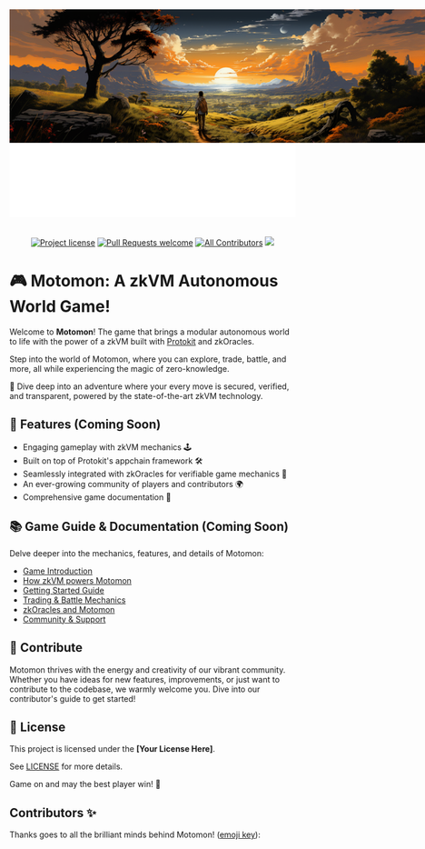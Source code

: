 <!-- markdownlint-disable -->
<div align="center">
  <img src="./apps/docs/static/img/motomon_scene.png" style="max-width:800px;">
</div>
<div align="center">
  <img src="./apps/docs/static/img/motomon_header.png" height="128">
</div>
<div align="center">
<br />
<!-- markdownlint-restore -->

[![Project license](https://img.shields.io/github/license/yourgithubusername/motomon.svg?style=flat-square)](LICENSE)
[![Pull Requests welcome](https://img.shields.io/badge/PRs-welcome-ff69b4.svg?style=flat-square)](https://github.com/yourgithubusername/motomon/issues?q=is%3Aissue+is%3Aopen+label%3A%22help+wanted%22)
[![All Contributors](https://img.shields.io/badge/all_contributors-0-orange.svg?style=flat-square)](#contributors-)
<a href="https://twitter.com/">
<img src="https://img.shields.io/twitter/follow/yourtwitterhandle?style=social"/>
</a>

</div>

# 🎮 Motomon: A zkVM Autonomous World Game!

Welcome to **Motomon**! The game that brings a modular autonomous world to life with the power of a zkVM built with [Protokit](https://protokit.dev/) and zkOracles.

Step into the world of Motomon, where you can explore, trade, battle, and more, all while experiencing the magic of zero-knowledge.

🚀 Dive deep into an adventure where your every move is secured, verified, and transparent, powered by the state-of-the-art zkVM technology.

## 🌠 Features (Coming Soon)
- Engaging gameplay with zkVM mechanics 🕹️
- Built on top of Protokit's appchain framework 🛠️
- Seamlessly integrated with zkOracles for verifiable game mechanics 🎲
- An ever-growing community of players and contributors 🌍
- Comprehensive game documentation 📖

## 📚 Game Guide & Documentation (Coming Soon)
Delve deeper into the mechanics, features, and details of Motomon:

- [Game Introduction]()
- [How zkVM powers Motomon]()
- [Getting Started Guide]()
- [Trading & Battle Mechanics]()
- [zkOracles and Motomon]()
- [Community & Support]()

## 🤝 Contribute
Motomon thrives with the energy and creativity of our vibrant community. Whether you have ideas for new features, improvements, or just want to contribute to the codebase, we warmly welcome you. Dive into our contributor's guide to get started!

## 📖 License

This project is licensed under the **[Your License Here]**.

See [LICENSE](LICENSE) for more details.

Game on and may the best player win! 🎉 

## Contributors ✨

Thanks goes to all the brilliant minds behind Motomon! ([emoji key](https://allcontributors.org/docs/en/emoji-key)):
<!-- ALL-CONTRIBUTORS-LIST:START - Do not remove or modify this section -->
<!-- prettier-ignore-start -->
<!-- markdownlint-disable -->
<table>
  <tbody>
    <!-- Add your contributors here -->
    <!-- Example format:
    <tr>
      <td align="center" valign="top" width="14.28%"><a href="https://github.com/teddyjfpender"><img src="https://avatars.githubusercontent.com/u/12345678?v=4?s=100" width="100px;" alt="Contributor Name"/><br /><sub><b>Contributor Name</b></sub></a><br /><a href="https://github.com/teddyjfpender/motomon/commits?author=teddyjfpender" title="Code">💻</a></td>
    </tr>
    -->
  </tbody>
</table>

<!-- markdownlint-restore -->
<!-- prettier-ignore-end -->

<!-- ALL-CONTRIBUTORS-LIST:END -->

